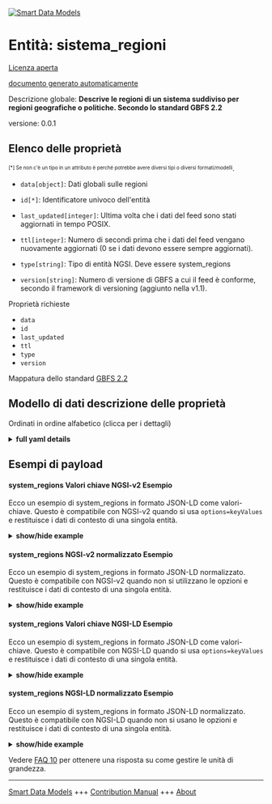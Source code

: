 <!-- 10-Header -->    
[![Smart Data Models](https://smartdatamodels.org/wp-content/uploads/2022/01/SmartDataModels_logo.png "Logo")](https://smartdatamodels.org)    
Entità: sistema_regioni    
=======================<!-- /10-Header -->    
<!-- 15-License -->    
[Licenza aperta](https://github.com/smart-data-models//dataModel.GBFS/blob/master/system_regions/LICENSE.md)    
[documento generato automaticamente](https://docs.google.com/presentation/d/e/2PACX-1vTs-Ng5dIAwkg91oTTUdt8ua7woBXhPnwavZ0FxgR8BsAI_Ek3C5q97Nd94HS8KhP-r_quD4H0fgyt3/pub?start=false&loop=false&delayms=3000#slide=id.gb715ace035_0_60)    
<!-- /15-License -->    
<!-- 20-Description -->    
Descrizione globale: **Descrive le regioni di un sistema suddiviso per regioni geografiche o politiche. Secondo lo standard GBFS 2.2**    
versione: 0.0.1    
<!-- /20-Description -->    
<!-- 30-PropertiesList -->    
## Elenco delle proprietà    
<sup><sub>[*] Se non c'è un tipo in un attributo è perché potrebbe avere diversi tipi o diversi formati/modelli</sub></sup>.    
- `data[object]`: Dati globali sulle regioni  	    
- `id[*]`: Identificatore univoco dell'entità  - `last_updated[integer]`: Ultima volta che i dati del feed sono stati aggiornati in tempo POSIX.  - `ttl[integer]`: Numero di secondi prima che i dati del feed vengano nuovamente aggiornati (0 se i dati devono essere sempre aggiornati).  - `type[string]`: Tipo di entità NGSI. Deve essere system_regions  - `version[string]`: Numero di versione di GBFS a cui il feed è conforme, secondo il framework di versioning (aggiunto nella v1.1).  <!-- /30-PropertiesList -->    
<!-- 35-RequiredProperties -->    
Proprietà richieste    
- `data`  - `id`  - `last_updated`  - `ttl`  - `type`  - `version`  <!-- /35-RequiredProperties -->    
<!-- 40-RequiredProperties -->    
Mappatura dello standard [GBFS 2.2](https://github.com/NABSA/gbfs/blob/v2.2/gbfs.md)    
<!-- /40-RequiredProperties -->    
<!-- 50-DataModelHeader -->    
## Modello di dati descrizione delle proprietà    
Ordinati in ordine alfabetico (clicca per i dettagli)    
<!-- /50-DataModelHeader -->    
<!-- 60-ModelYaml -->    
<details><summary><strong>full yaml details</strong></summary>      
```yaml    
system_regions:      
  description: Describes regions for a system that is broken up by geographic or political region. According to the Standard GBFS 2.2      
  properties:      
    data:      
      description: Global data about the regions      
      properties:      
        regions:      
          description: Array of regions.      
          items:      
            properties:      
              name:      
                description: Public name for this region.      
                type: string      
              region_id:      
                description: identifier of the region.      
                type: string      
            required:      
              - region_id      
              - name      
            type: object      
          type: array      
      required:      
        - regions      
      type: object      
      x-ngsi:      
        type: Property      
    id:      
      anyOf:      
        - description: Identifier format of any NGSI entity      
          maxLength: 256      
          minLength: 1      
          pattern: ^[\w\-\.\{\}\$\+\*\[\]`|~^@!,:\\]+$      
          type: string      
          x-ngsi:      
            type: Property      
        - description: Identifier format of any NGSI entity      
          format: uri      
          type: string      
          x-ngsi:      
            type: Property      
      description: Unique identifier of the entity      
      x-ngsi:      
        type: Property      
    last_updated:      
      description: Last time the data in the feed was updated in POSIX time.      
      minimum: 1450155600      
      type: integer      
      x-ngsi:      
        type: Property      
    ttl:      
      description: Number of seconds before the data in the feed will be updated again (0 if the data should always be refreshed).      
      minimum: 0      
      type: integer      
      x-ngsi:      
        type: Property      
    type:      
      description: NGSI entity type. It has to be system_regions      
      enum:      
        - system_regions      
      type: string      
      x-ngsi:      
        type: Property      
    version:      
      description: 'GBFS version number to which the feed conforms, according to the versioning framework (added in v1.1).'      
      enum:      
        - 1.1-RC      
        - 1.1      
        - 2.0-RC      
        - 2.0      
        - 2.1-RC      
        - 2.1-RC2      
        - 2.1      
        - 2.2      
        - 3.0-RC      
        - 3.0      
      type: string      
      x-ngsi:      
        type: Property      
  required:      
    - data      
    - id      
    - last_updated      
    - ttl      
    - type      
    - version      
  type: object      
  x-derived-from: https://github.com/NABSA/gbfs/blob/v2.2/gbfs.md      
  x-disclaimer: 'Redistribution and use in source and binary forms, with or without modification, are permitted  provided that the license conditions are met. Copyleft (c) 2022 Contributors to Smart Data Models Program'      
  x-license-url: https://github.com/smart-data-models/dataModel.GBFS/blob/master/system_regions/LICENSE.md      
  x-model-schema: https://smart-data-models.github.io/dataModel.GBFS/system_regions/schema.json      
  x-model-tags: GBFS      
  x-version: 0.0.1      
```    
</details>      
<!-- /60-ModelYaml -->    
<!-- 70-MiddleNotes -->    
<!-- /70-MiddleNotes -->    
<!-- 80-Examples -->    
## Esempi di payload    
#### system_regions Valori chiave NGSI-v2 Esempio    
Ecco un esempio di system_regions in formato JSON-LD come valori-chiave. Questo è compatibile con NGSI-v2 quando si usa `options=keyValues` e restituisce i dati di contesto di una singola entità.    
<details><summary><strong>show/hide example</strong></summary>      
```json  
{  
  "id": "urn:ngsi-ld:system_regions:id:FNNO:60592292",  
  "type": "system_regions",  
  "last_updated": 1604332380,  
  "ttl": 86400,  
  "version": "3.0",  
  "data": {  
    "regions": [  
      {  
        "name": "North",  
        "region_id": "3"  
      },  
      {  
        "name": "East",  
        "region_id": "4"  
      },  
      {  
        "name": "South",  
        "region_id": "5"  
      },  
      {  
        "name": "West",  
        "region_id": "6"  
      }  
    ]  
  }  
}  
```  
</details>    
#### system_regions NGSI-v2 normalizzato Esempio    
Ecco un esempio di system_regions in formato JSON-LD normalizzato. Questo è compatibile con NGSI-v2 quando non si utilizzano le opzioni e restituisce i dati di contesto di una singola entità.    
<details><summary><strong>show/hide example</strong></summary>      
```json  
{  
  "id": "urn:ngsi-ld:system_regions:id:FNNO:60592292",  
  "type": "system_regions",  
  "last_updated": {  
    "type": "Number",  
    "value": 1604332380  
  },  
  "ttl": {  
    "type": "Number",  
    "value": 86400  
  },  
  "version": {  
    "type": "Text",  
    "value": "3.0"  
  },  
  "data": {  
    "type": "StructuredValue",  
    "value": {  
      "regions": [  
        {  
          "name": "North",  
          "region_id": "3"  
        },  
        {  
          "name": "East",  
          "region_id": "4"  
        },  
        {  
          "name": "South",  
          "region_id": "5"  
        },  
        {  
          "name": "West",  
          "region_id": "6"  
        }  
      ]  
    }  
  }  
}  
```  
</details>    
#### system_regions Valori chiave NGSI-LD Esempio    
Ecco un esempio di system_regions in formato JSON-LD come valori-chiave. Questo è compatibile con NGSI-LD quando si usa `options=keyValues` e restituisce i dati di contesto di una singola entità.    
<details><summary><strong>show/hide example</strong></summary>      
```json  
{  
  "id": "urn:ngsi-ld:system_regions:id:FNNO:60592292",  
  "type": "system_regions",  
  "last_updated": 1604332380,  
  "ttl": 86400,  
  "version": "3.0",  
  "data": {  
    "regions": [  
      {  
        "name": "North",  
        "region_id": "3"  
      },  
      {  
        "name": "East",  
        "region_id": "4"  
      },  
      {  
        "name": "South",  
        "region_id": "5"  
      },  
      {  
        "name": "West",  
        "region_id": "6"  
      }  
    ]  
  },  
  "@context": [  
    "https://smartdatamodels.org/context.jsonld",  
    "https://raw.githubusercontent.com/smart-data-models/dataModel.GBFS/master/context.jsonld"  
  ]  
}  
```  
</details>    
#### system_regions NGSI-LD normalizzato Esempio    
Ecco un esempio di system_regions in formato JSON-LD normalizzato. Questo è compatibile con NGSI-LD quando non si usano le opzioni e restituisce i dati di contesto di una singola entità.    
<details><summary><strong>show/hide example</strong></summary>      
```json  
{  
    "id": "urn:ngsi-ld:system_regions:id:FNNO:60592292",  
    "type": "system_regions",  
    "last_updated": {  
        "type": "Property",  
        "value": 1604332380  
    },  
    "ttl": {  
        "type": "Property",  
        "value": 86400  
    },  
    "version": {  
        "type": "Property",  
        "value": "3.0"  
    },  
    "data": {  
        "type": "Property",  
        "value": {  
            "regions": [  
                {  
                    "name": "North",  
                    "region_id": "3"  
                },  
                {  
                    "name": "East",  
                    "region_id": "4"  
                },  
                {  
                    "name": "South",  
                    "region_id": "5"  
                },  
                {  
                    "name": "West",  
                    "region_id": "6"  
                }  
            ]  
        }  
    },  
    "@context": [  
        "https://smartdatamodels.org/context.jsonld",  
        "https://raw.githubusercontent.com/smart-data-models/dataModel.GBFS/master/context.jsonld"  
    ]  
}  
```  
</details><!-- /80-Examples -->    
<!-- 90-FooterNotes -->    
<!-- /90-FooterNotes -->    
<!-- 95-Units -->    
Vedere [FAQ 10](https://smartdatamodels.org/index.php/faqs/) per ottenere una risposta su come gestire le unità di grandezza.    
<!-- /95-Units -->    
<!-- 97-LastFooter -->    
---    
[Smart Data Models](https://smartdatamodels.org) +++ [Contribution Manual](https://bit.ly/contribution_manual) +++ [About](https://bit.ly/Introduction_SDM)<!-- /97-LastFooter -->    
